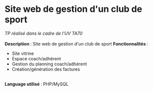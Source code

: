 # Site web de gestion d'un club de sport
<i>TP réalisé dans le cadre de l'UV TA70</i>
<br><br>
<b>Description </b>: Site web de gestion d'un club de sport
<b>Fonctionnalités </b>:
<ul>
  <li>Site vitrine</li>
  <li>Espace coach/adhérent</li>
  <li>Gestion du planning coach/adhérent</li>
  <li>Création/génération des factures</li>
</ul>
<br>
<b>Language utilisé </b>: PHP/MySQL
